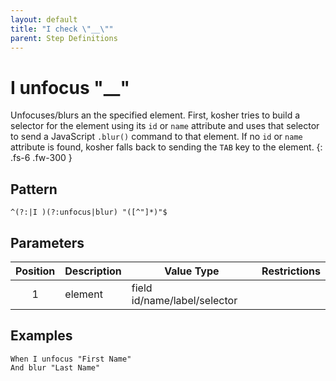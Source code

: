 ```yaml
---
layout: default
title: "I check \"__\""
parent: Step Definitions
---
```


# I unfocus "\_\_"

Unfocuses/blurs an the specified element. First, kosher tries to build a selector for the element using its `id` or `name` attribute and uses that selector to send a JavaScript `.blur()` command to that element. If no `id` or `name` attribute is found, kosher falls back to sending the `TAB` key to the element.
{: .fs-6 .fw-300 }

## Pattern

```
^(?:|I )(?:unfocus|blur) "([^"]*)"$
```

## Parameters

| Position | Description | Value Type                   | Restrictions |
| :------: | ----------- | ---------------------------- | ------------ |
|    1     | element     | field id/name/label/selector |              |

## Examples

```gherkin
When I unfocus "First Name"
And blur "Last Name"
```